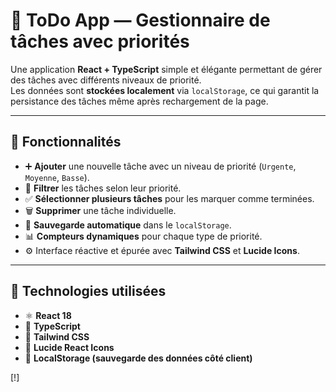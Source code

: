 # 📝 ToDo App — Gestionnaire de tâches avec priorités

Une application **React + TypeScript** simple et élégante permettant de gérer des tâches avec différents niveaux de priorité.  
Les données sont **stockées localement** via `localStorage`, ce qui garantit la persistance des tâches même après rechargement de la page.

---

## 🚀 Fonctionnalités

- ➕ **Ajouter** une nouvelle tâche avec un niveau de priorité (`Urgente`, `Moyenne`, `Basse`).
- 🧹 **Filtrer** les tâches selon leur priorité.
- ✅ **Sélectionner plusieurs tâches** pour les marquer comme terminées.
- 🗑️ **Supprimer** une tâche individuelle.
- 💾 **Sauvegarde automatique** dans le `localStorage`.
- 📊 **Compteurs dynamiques** pour chaque type de priorité.
- ⚙️ Interface réactive et épurée avec **Tailwind CSS** et **Lucide Icons**.

---

## 🎨 Technologies utilisées

- ⚛️ **React 18**
- 🧩 **TypeScript**
- 💅 **Tailwind CSS**
- 🔣 **Lucide React Icons**
- 🧠 **LocalStorage (sauvegarde des données côté client)**

[!]
